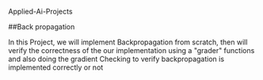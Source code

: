 Applied-Ai-Projects

##Back propagation

In this Project, we will implement Backpropagation from scratch, then will verify the correctness of the our implementation using a "grader" functions and 
also doing the gradient Checking to verify backpropagation is implemented correctly or not

